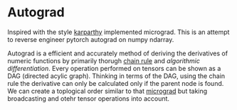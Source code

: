 # Autograd

Inspired with the style [karparthy](https://github.com/karpathy) implemented micrograd. This is an attempt to reverse engineer pytorch autograd on numpy ndarray.

Autograd is a efficient and accurately method of deriving the derivatives of numeric functions by primarily thorugh [chain rule](https://en.wikipedia.org/wiki/Chain_rule_%28probability%29#:~:text=Chain%20rule%20%28probability%29%20-%20Wikipedia%20Chain%20rule%20%28probability%29,distribution%20of%20random%20variables%20respectively%2C%20using%20conditional%20probabilities.) 
and _algorithmic differentiation_. Every operation performed on tensors can be shown as a DAG (directed acylic graph).
Thinking in terms of the DAG, using the chain rule the derivative can only be calculated only if the parent node is found.
We can create a toplogical order similar to that [micrograd](https://github.com/karpathy/micrograd) but taking broadcasting and otehr tensor operations into account.
